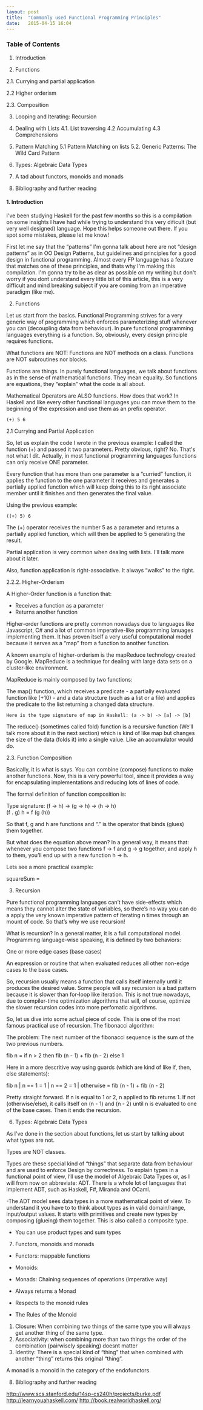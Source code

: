 ```yaml
---
layout: post
title:  "Commonly used Functional Programming Principles"
date:   2015-04-15 16:04
---
```


     
### Table of Contents

1. Introduction

2. Functions

2.1. Currying and partial application

2.2 Higher orderism

2.3. Composition

3. Looping and Iterating: Recursion

4. Dealing with Lists
4.1. List traversing
4.2 Accumulating
4.3 Comprehensions

4. Pattern Matching
5.1 Pattern Matching on lists
5.2. Generic Patterns: The Wild Card Pattern

6. Types: Algebraic Data Types

7. A tad about functors, monoids and monads
     
8. Bibliography and further reading



#### 1. Introduction

I've been studying Haskell for the past few months so this is a compilation on some insights I have had while trying to understand this very dificult (but very well designed) language. Hope this helps someone out there. If you spot some mistakes, please let me know!

First let me say that the “patterns” I'm gonna talk about here are not “design patterns” as in OO Design Patterns, but guidelines and principles for a good design in functional programming. Almost every FP language has a feature that matches one of these principles, and thats why I'm making this compilation. I'm gonna try to be as clear as possible on my writing but don't worry if you dont understand every little bit of this article, this is a very difficult and mind breaking subject if you are coming from an imperative paradigm (like me).

2. Functions

Let us start from the basics. Functional Programming strives for a very generic way of programming which enforces parameterizing stuff whenever you can (decoupling data from behaviour).
In pure functional programming languages everything is a function. So, obviously, every design principle requires functions.

What functions are NOT:
    Functions are NOT methods on a class.
    Functions are NOT subroutines nor blocks.

Functions are things. In purely functional languages, we talk about functions as in the sense of mathematical functions. They mean equality. So functions are equations, they “explain” what the code is all about.

Mathematical Operators are ALSO functions. How does that work? In Haskell and like every other functional languages you can move them to the beginning of the expression and use them as an prefix operator.
    
    (+) 5 6


2.1 Currying and Partial Application

So, let us explain the code I wrote in the previous example:
I called the function (+) and passed it two parameters. Pretty obvious, right? No. That's not what I dit. Actually, in most functional programming languages functions can only receive ONE parameter.

Every function that has more than one parameter is a  “curried” function, it applies the function to the one parameter it receives and generates a partially applied function which will keep doing this to its right associate member until it finishes and then generates the final value.

Using the previous example:

    ((+) 5) 6

The (+) operator receives the number 5 as a parameter and returns a partially applied function, which will then be applied to 5 generating the result.

Partial application is very common when dealing with lists. I'll talk more about it later.

Also, function application is right-associative. It always “walks” to the right.


2.2.2. Higher-Orderism

A Higher-Order function is a function that:

* Receives a function as a parameter
* Returns another function

Higher-order functions are pretty common nowadays due to languages like Javascript, C# and a lot of common imperative-like programming lanuages implementing them. It has proven itself a very useful computational model because it serves as a “map” from a function to another function. 

A known example of higher-orderism is the mapReduce technology created by Google. MapReduce is a technique for dealing with large data sets on a cluster-like environment.

MapReduce is mainly composed by two functions:

The map() function, which receives a predicate - a partially evaluated function like (+10) - and a data structure (such as a list or a file) and applies the predicate to the list returning a changed data structure.
    
    Here is the type signature of map in Haskell: (a -> b) -> [a] -> [b]

The reduce() (sometimes called fold) function is a recursive function (We’ll talk more about it in the next section) which is kind of like map but changes the size of the data (folds it) into a single value. Like an accumulator would do.

2.3. Function Composition

Basically, it is what is says. You can combine (compose) functions to make another functions. Now, this is a very powerful tool, since it provides a way for encapsulating implementations and reducing lots of lines of code.

The formal definition of function composition is:

Type signature: (f -> h) -> (g -> h) -> (h -> h)    
    (f . g) h = f (g (h))


So that f, g and h are functions and “.” is the operator that binds (glues) them together.

But what does the equation above mean? In a general way, it means that: whenever you compose two functions f -> f and g -> g together, and apply h to them, you’ll end up with a new function h -> h.


Lets see a more practical example:

squareSum = 

3. Recursion

Pure functional programming languages can’t have side-effects which means they cannot alter the state of variables, so there’s no way you can do a apply the very known imperative pattern of iterating n times through an mount of code. So that’s why we use recursion!

What is recursion? In a general matter, it is a full computational model. Programming language-wise speaking, it is defined by two behaviors:

One or more edge cases (base cases)

An expression or routine that when evaluated reduces all other non-edge cases to the base cases.

So, recursion usually means a function that calls itself internally until it produces the desired value. Some people will say recursion is a bad pattern because it is slower than for-loop like iteration. This is not true nowadays, due to compiler-time optimization algorithms that will, of course, optimize the slower recursion codes into more perfomatic algorithms.

So, let us dive into some actual piece of code. This is one of the most famous practical use of recursion. The fibonacci algorithm:

The problem: The next number of the fibonacci sequence is the sum of the two previous numbers.

fib n = if n > 2 then fib (n - 1) + fib (n - 2) else 1

Here in a more descritive way using guards (which are kind of like if, then, else statements):

fib n | n == 1 = 1
       | n == 2 = 1
       | otherwise = fib (n - 1) + fib (n - 2)

Pretty straight forward. If n is equal to 1 or 2, n applied to fib returns 1. If not (otherwise/else), it calls itself on (n - 1) and (n - 2) until n is evaluated to one of the base cases. Then it ends the recursion.

6. Types: Algebraic Data Types

As I've done in the section about functions, let us start by talking about what types are not. 

Types are NOT classes.

Types are these special kind of “things” that separate data from behaviour and
are used to enforce Design by correctness. To explain types in a functional point of view, I’ll use the model of Algebraic Data Types or, as I will from now on abbreviate: ADT. There is a whole lot of languages that implement ADT, such as Haskell, F#, Miranda and OCaml.

-The ADT model sees data types in a more mathematical point of view. To understand it you have to to think about types as in valid domain/range, input/output values. It starts with primitives and create new types by composing (glueing) them together. This is also called a composite type.

- You can use product types and sum types


7. Functors, monoids and monads

- Functors: mappable functions

- Monoids:

- Monads: Chaining sequences of operations (imperative way)
- Always returns a Monad
- Respects to the monoid rules

- The Rules of the Monoid

1. Closure: When combining two things of the same type you will always get another thing of the same type.
2. Associativity: when combining more than two things the order of the combination (pairwisely speaking) doesnt matter
3. Identity: There is a special kind of “thing” that when combined with another “thing” returns this
original “thing”.

A monad is a monoid in the category of the endofunctors.


8. Bibliography and further reading

http://www.scs.stanford.edu/14sp-cs240h/projects/burke.pdf
http://learnyouahaskell.com/
http://book.realworldhaskell.org/


